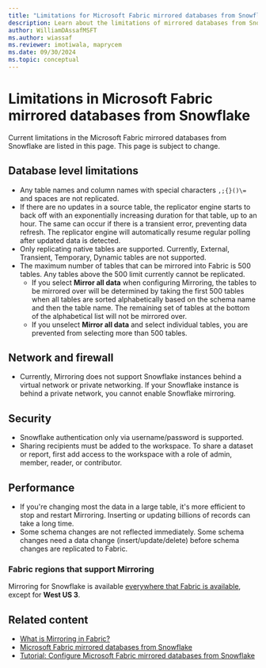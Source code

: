 ```yaml
---
title: "Limitations for Microsoft Fabric mirrored databases from Snowflake"
description: Learn about the limitations of mirrored databases from Snowflake in Microsoft Fabric.
author: WilliamDAssafMSFT
ms.author: wiassaf
ms.reviewer: imotiwala, maprycem
ms.date: 09/30/2024
ms.topic: conceptual
---
```


# Limitations in Microsoft Fabric mirrored databases from Snowflake

Current limitations in the Microsoft Fabric mirrored databases from Snowflake are listed in this page. This page is subject to change.

## Database level limitations

- Any table names and column names with special characters `,;{}()\=` and spaces are not replicated.
- If there are no updates in a source table, the replicator engine starts to back off with an exponentially increasing duration for that table, up to an hour. The same can occur if there is a transient error, preventing data refresh. The replicator engine will automatically resume regular polling after updated data is detected.
- Only replicating native tables are supported. Currently, External, Transient, Temporary, Dynamic tables are not supported.
- The maximum number of tables that can be mirrored into Fabric is 500 tables. Any tables above the 500 limit currently cannot be replicated.
  - If you select **Mirror all data** when configuring Mirroring, the tables to be mirrored over will be determined by taking the first 500 tables when all tables are sorted alphabetically based on the schema name and then the table name. The remaining set of tables at the bottom of the alphabetical list will not be mirrored over.
  - If you unselect **Mirror all data** and select individual tables, you are prevented from selecting more than 500 tables.
 
## Network and firewall

- Currently, Mirroring does not support Snowflake instances behind a virtual network or private networking. If your Snowflake instance is behind a private network, you cannot enable Snowflake mirroring.

## Security

- Snowflake authentication only via username/password is supported.
- Sharing recipients must be added to the workspace. To share a dataset or report, first add access to the workspace with a role of admin, member, reader, or contributor.

## Performance

- If you're changing most the data in a large table, it's more efficient to stop and restart Mirroring. Inserting or updating billions of records can take a long time.
- Some schema changes are not reflected immediately. Some schema changes need a data change (insert/update/delete) before schema changes are replicated to Fabric.

### Fabric regions that support Mirroring

Mirroring for Snowflake is available [everywhere that Fabric is available](../../admin/region-availability.md), except for **West US 3**.

## Related content

- [What is Mirroring in Fabric?](overview.md)
- [Microsoft Fabric mirrored databases from Snowflake](snowflake.md)
- [Tutorial: Configure Microsoft Fabric mirrored databases from Snowflake](snowflake-tutorial.md)
